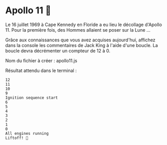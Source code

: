 # Apollo 11 🚀

Le 16 juillet 1969 à Cape Kennedy en Floride a eu lieu le décollage d'Apollo 11. Pour la première fois, des Hommes allaient se poser sur la Lune ...

Grâce aux connaissances que vous avez acquises aujourd'hui, affichez dans la console les commentaires de Jack King à l'aide d'une boucle. La boucle devra décrémenter un compteur de 12 à 0.

Nom du fichier à créer : apollo11.js

Résultat attendu dans le terminal :

```
12
11
10
9
Ignition sequence start
6
5
4
3
2
1
0
All engines running
Liftoff! 🚀
```
